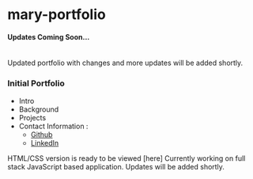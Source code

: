 # mary-portfolio

#### Updates Coming Soon...

<br> Updated portfolio with changes and more updates will be added shortly. </br>

### Initial Portfolio
- Intro 
- Background
- Projects
- Contact Information :
   - [Github](https://github.com/maryjohnben)
   - [LinkedIn](http://linkedin.com/in/mary-benjamin)

HTML/CSS version is ready to be viewed [here]
Currently working on full stack JavaScript based application. Updates will be added shortly. 
